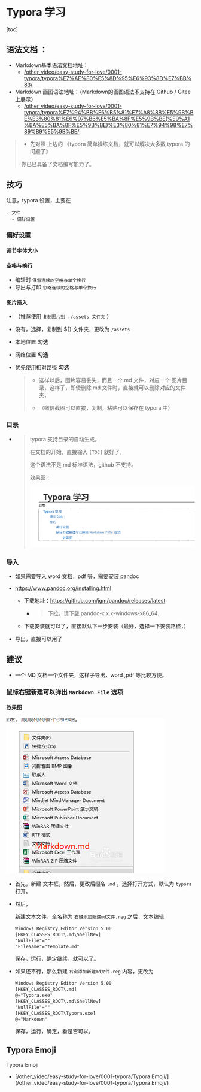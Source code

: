 

# Typora 学习

[toc]



## 语法文档 ：

- Markdown基本语法文档地址： 
  - [/other_video/easy-study-for-love/0001-typora/typora%E7%AE%80%E5%8D%95%E6%93%8D%E7%BB%83/](https://darian.top/other_video/easy-study-for-love/0001-typora/typora简单操练/) 
- Markdown 画图语法地址：（Markdown的画图语法不支持在 Github / Gitee 上展示）
  - [/other_video/easy-study-for-love/0001-typora/typora%E7%94%BB%E6%B5%81%E7%A8%8B%E5%9B%BE%E3%80%81%E6%97%B6%E5%BA%8F%E5%9B%BE(%E9%A1%BA%E5%BA%8F%E5%9B%BE)%E3%80%81%E7%94%98%E7%89%B9%E5%9B%BE/](/other_video/easy-study-for-love/0001-typora/typora画流程图、时序图(顺序图)、甘特图/)





> - 先对照 上边的 《typora 简单操练文档，就可以解决大多数 typora 的问题了》
>
> 你已经具备了文档编写能力了。

## 技巧

注意，typora 设置，主要在

```
- 文件
  - 偏好设置
```

### 偏好设置

#### 调节字体大小

#### 空格与换行

- 编辑时 `保留连续的空格与单个换行` 
- 导出与打印  `忽略连续的空格与单个换行` 

#### 图片插入 

- （推荐使用 `复制图片到 ./assets 文件夹` ）
  
- 没有，选择，复制到 ${} 文件夹，更改为 `/assets`
  
- 本地位置 **勾选** 

- 网络位置 **勾选**  

- 优先使用相对路径 **勾选** 

  > - 这样以后，图片容易丢失，而且一个 md 文件，对应一个 图片目录，这样子，即使删除 md 文件时，直接就可以删除对应的文件夹，
  >
  > - （微信截图可以直接，复制，粘贴可以保存在 typora 中）

### 目录

- > typora 支持目录的自动生成，
  >
  > 在文档的开始，直接输入 `[TOC]`  就好了，
  >
  > 这个语法不是 md 标准语法，github 不支持。
  >
  > 效果图：
  >
  > ![image-20200310030727376](assets/image-20200310030727376.png)

### 导入

- 如果需要导入 word 文档，pdf 等，需要安装  pandoc 

- https://www.pandoc.org/installing.html

  - 下载地址：https://github.com/jgm/pandoc/releases/latest 

    - > 下拉，请下载 pandoc-x.x.x-windows-x86_64.
      >
      > 

  - 下载安装就可以了，直接默认下一步安装（最好，选择一下安装路径，）


- 导出，直接可以用了





## 建议

- 一个 MD  文档一个文件夹，这样子导出，word ,pdf 等比较方便。



### 鼠标右键新建可以弹出 `Markdown File` 选项

#### 效果图

![image-20200310030351354](assets/image-20200310030351354.png)

- 首先，新建 文本框，然后，更改后缀名 `.md` ，选择打开方式，默认为 `typora` 打开。 

- 然后，

  新建文本文件，全名称为 `右键添加新建md文件.reg`  之后，文本编辑 

  ```reg
  Windows Registry Editor Version 5.00
  [HKEY_CLASSES_ROOT\.md\ShellNew]
  "NullFile"=""
  "FileName"="template.md"
  ```

  保存，运行，确定继续，就可以了。

- 如果还不行，那么新建 `右键添加新建md文件.reg` 内容，更改为

  ```reg
  Windows Registry Editor Version 5.00
  [HKEY_CLASSES_ROOT\.md]
  @="Typora.exe"
  [HKEY_CLASSES_ROOT\.md\ShellNew]
  "NullFile"=""
  [HKEY_CLASSES_ROOT\Typora.exe]
  @="Markdown"
  ```

  保存，运行，确定，看是否可以。

## Typora Emoji

Typora Emoji

- [/other_video/easy-study-for-love/0001-typora/Typora Emoji/](/other_video/easy-study-for-love/0001-typora/Typora Emoji/)